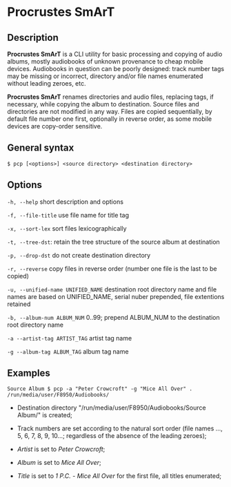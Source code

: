 Procrustes SmArT
================

Description
-----------
**Procrustes SmArT** is a CLI utility for basic processing and copying
of audio albums, mostly audiobooks of unknown provenance to cheap mobile
devices. Audiobooks in question can be poorly designed: track number tags
may be missing or incorrect, directory and/or file names enumerated
without leading zeroes, etc.

**Procrustes SmArT** renames directories and audio files, replacing tags,
if necessary, while copying the album to destination. Source files
and directories are not modified in any way. Files are copied sequentially,
by default file number one first, optionally in reverse order, as some
mobile devices are copy-order sensitive.

General syntax
--------------

``$ pcp [<options>] <source directory> <destination directory>``

Options
-------

``-h, --help``
short description and options

``-f, --file-title``
use file name for title tag

``-x, --sort-lex``
sort files lexicographically

``-t, --tree-dst``:
retain the tree structure of the source album at destination

``-p, --drop-dst``
do not create destination directory

``-r, --reverse``
copy files in reverse order (number one file is the last to be copied)

``-u, --unified-name UNIFIED_NAME``
destination root directory name and file names are based on UNIFIED_NAME,
serial nuber prepended, file extentions retained

``-b, --album-num ALBUM_NUM``
0..99; prepend ALBUM_NUM to the destination root directory name

``-a --artist-tag ARTIST_TAG``
artist tag name

``-g --album-tag ALBUM_TAG``
album tag name

Examples
--------

``Source Album $ pcp -a "Peter Crowcroft" -g "Mice All Over" . /run/media/user/F8950/Audiobooks/``

- Destination directory "/run/media/user/F8950/Audiobooks/Source Album/" is created;

- Track numbers are set according to the natural sort order (file names ..., 5, 6, 7, 8, 9, 10...;
regardless of the absence of the leading zeroes);

- *Artist* is set to *Peter Crowcroft*;

- *Album* is set to *Mice All Over*;

- *Title* is set to *1 P.C. - Mice All Over* for the first file, all titles enumerated;
